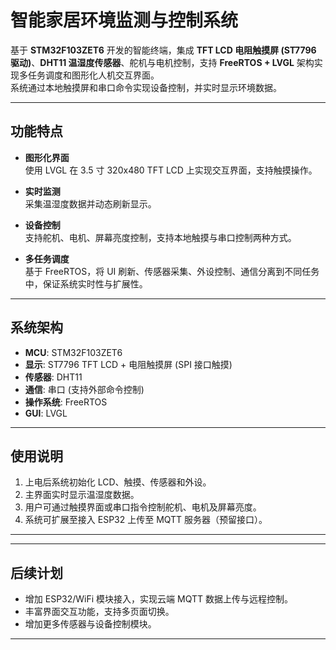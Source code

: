 # 智能家居环境监测与控制系统

基于 **STM32F103ZET6** 开发的智能终端，集成 **TFT LCD 电阻触摸屏 (ST7796 驱动)**、**DHT11 温湿度传感器**、舵机与电机控制，支持 **FreeRTOS + LVGL** 架构实现多任务调度和图形化人机交互界面。  
系统通过本地触摸屏和串口命令实现设备控制，并实时显示环境数据。

---

## 功能特点

- **图形化界面**  
  使用 LVGL 在 3.5 寸 320x480 TFT LCD 上实现交互界面，支持触摸操作。  

- **实时监测**  
  采集温湿度数据并动态刷新显示。  

- **设备控制**  
  支持舵机、电机、屏幕亮度控制，支持本地触摸与串口控制两种方式。  

- **多任务调度**  
  基于 FreeRTOS，将 UI 刷新、传感器采集、外设控制、通信分离到不同任务中，保证系统实时性与扩展性。  

---

## 系统架构

- **MCU**: STM32F103ZET6  
- **显示**: ST7796 TFT LCD + 电阻触摸屏 (SPI 接口触摸)  
- **传感器**: DHT11  
- **通信**: 串口 (支持外部命令控制)  
- **操作系统**: FreeRTOS  
- **GUI**: LVGL  

---

## 使用说明

1. 上电后系统初始化 LCD、触摸、传感器和外设。  
2. 主界面实时显示温湿度数据。  
3. 用户可通过触摸界面或串口指令控制舵机、电机及屏幕亮度。  
4. 系统可扩展至接入 ESP32 上传至 MQTT 服务器（预留接口）。  

---

---

## 后续计划

- 增加 ESP32/WiFi 模块接入，实现云端 MQTT 数据上传与远程控制。  
- 丰富界面交互功能，支持多页面切换。  
- 增加更多传感器与设备控制模块。  

---
